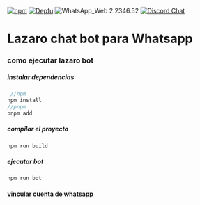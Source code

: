[![npm](https://img.shields.io/npm/v/whatsapp-web.js.svg)](https://www.npmjs.com/package/whatsapp-web.js) [![Depfu](https://badges.depfu.com/badges/4a65a0de96ece65fdf39e294e0c8dcba/overview.svg)](https://depfu.com/github/pedroslopez/whatsapp-web.js?project_id=9765) ![WhatsApp_Web 2.2346.52](https://img.shields.io/badge/WhatsApp_Web-2.2346.52-brightgreen.svg) [![Discord Chat](https://img.shields.io/discord/698610475432411196.svg?logo=discord)](https://discord.gg/H7DqQs4)  

# Lazaro chat bot para Whatsapp

### como ejecutar lazaro bot


##### instalar dependencias
```javascript
 //npm
npm install
//pnpm
pnpm add
```
##### compilar el proyecto
```js
npm run build
```
##### ejecutar bot
```js
npm run bot
```
#### vincular cuenta de whatsapp 
